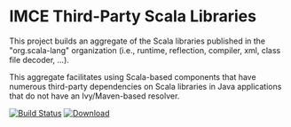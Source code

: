 # IMCE Third-Party Scala Libraries

This project builds an aggregate of the Scala libraries published in the "org.scala-lang" organization
(i.e., runtime, reflection, compiler, xml, class file decoder, ...).

This aggregate facilitates using Scala-based components that have numerous third-party dependencies on Scala libraries
in Java applications that do not have an Ivy/Maven-based resolver.

[![Build Status](https://travis-ci.org/JPL-IMCE/imce.third_party.scala_libraries.svg?branch=master)](https://travis-ci.org/JPL-IMCE/imce.third_party.scala_libraries)
[ ![Download](https://api.bintray.com/packages/jpl-imce/gov.nasa.jpl.imce/imce.third_party.scala_libraries/images/download.svg) ](https://bintray.com/jpl-imce/gov.nasa.jpl.imce/imce.third_party.scala_libraries/_latestVersion)
 